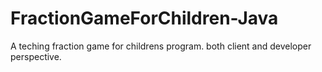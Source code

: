 # FractionGameForChildren-Java
A teching fraction game for childrens program. both client and developer perspective.
